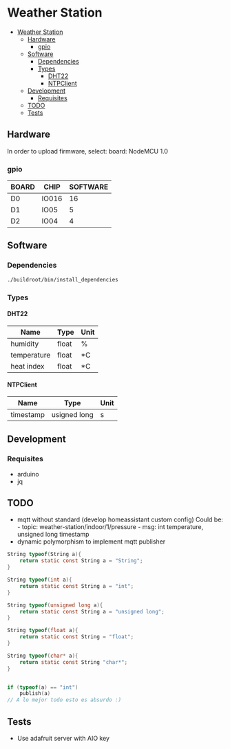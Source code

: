 # Weather Station

- [Weather Station](#weather-station)
    - [Hardware](#hardware)
        - [gpio](#gpio)
    - [Software](#software)
        - [Dependencies](#dependencies)
        - [Types](#types)
            - [DHT22](#dht22)
            - [NTPClient](#ntpclient)
    - [Development](#development)
        - [Requisites](#requisites)
    - [TODO](#todo)
    - [Tests](#tests)


## Hardware

In order to upload firmware, select:
    board: NodeMCU 1.0

### gpio

| BOARD | CHIP | SOFTWARE |
|-------|------|----------|
| D0 | IO016 | 16 |
| D1 | IO05 | 5 |
| D2 | IO04 | 4 |

## Software

### Dependencies

```bash
./buildroot/bin/install_dependencies
```

### Types

#### DHT22

| **Name** | **Type** | **Unit** |
|----------|----------|----------|
| humidity | float | % |
| temperature | float | *C |
| heat index | float | *C |

#### NTPClient

| **Name** | **Type** | **Unit** |
|----------|----------|----------|
| timestamp | usigned long | s |

## Development

### Requisites

- arduino
- jq

## TODO

- mqtt without standard (develop homeassistant custom config)
    Could be:
      - topic: weather-station/indoor/1/pressure
      - msg: int temperature, unsigned long timestamp
- dynamic polymorphism to implement mqtt publisher

```c
String typeof(String a){
    return static const String a = "String";
}

String typeof(int a){
    return static const String a = "int";
}

String typeof(unsigned long a){
    return static const String a = "unsigned long";
}

String typeof(float a){
    return static const String = "float";
}

String typeof(char* a){
    return static const String "char*";
}


if (typeof(a) == "int")
    publish(a)
// A lo mejor todo esto es absurdo :)
```


## Tests

- Use adafruit server with AIO key
